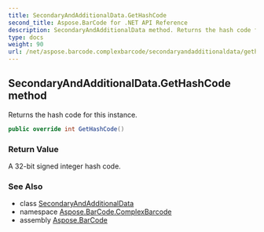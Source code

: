 ```yaml
---
title: SecondaryAndAdditionalData.GetHashCode
second_title: Aspose.BarCode for .NET API Reference
description: SecondaryAndAdditionalData method. Returns the hash code for this instance
type: docs
weight: 90
url: /net/aspose.barcode.complexbarcode/secondaryandadditionaldata/gethashcode/
---
```

## SecondaryAndAdditionalData.GetHashCode method

Returns the hash code for this instance.

```csharp
public override int GetHashCode()
```

### Return Value

A 32-bit signed integer hash code.

### See Also

* class [SecondaryAndAdditionalData](../)
* namespace [Aspose.BarCode.ComplexBarcode](../../../aspose.barcode.complexbarcode/)
* assembly [Aspose.BarCode](../../../)


